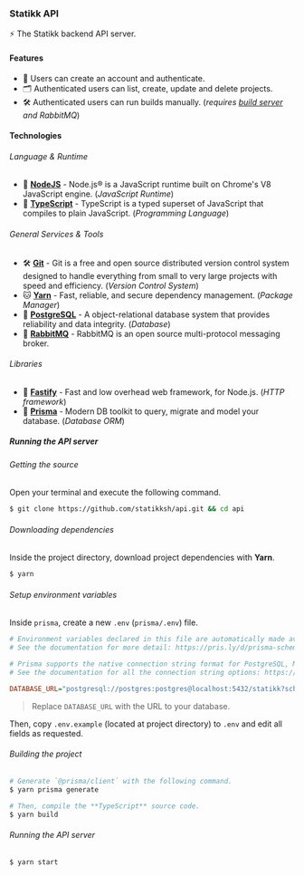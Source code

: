 ### Statikk API

:zap: The Statikk backend API server.

#### Features

- :closed_lock_with_key: Users can create an account and authenticate.
- :card_index_dividers: Authenticated users can list, create, update and delete projects.
- :hammer_and_wrench: Authenticated users can run builds manually. (*requires [build server](https://github.com/statikksh/builder) and RabbitMQ*)

#### Technologies

###### Language & Runtime

- :rocket: [**NodeJS**](https://nodejs.org) - Node.js® is a JavaScript runtime built on Chrome's V8 JavaScript engine. (*JavaScript Runtime*)
- :blue_book: [**TypeScript**](https://typescriptlang.org) - TypeScript is a typed superset of JavaScript that compiles to plain JavaScript. (*Programming Language*)

###### General Services & Tools

- :hammer_and_wrench: [**Git**](https://git-scm.com/) - Git is a free and open source distributed version control system designed to handle everything from small to very large projects with speed and efficiency. (*Version Control System*)
- :cat: [**Yarn**](https://classic.yarnpkg.com/en/docs/install) - Fast, reliable, and secure dependency management. (*Package Manager*)
- :elephant: [**PostgreSQL**](https://postgresql.org) - A object-relational database system that provides reliability and data integrity. (*Database*)
- :rabbit: [**RabbitMQ**](https://rabbitmq.com/) - RabbitMQ is an open source multi-protocol messaging broker.

###### Libraries

- :leopard: [**Fastify**](https://fastify.io) - Fast and low overhead web framework, for Node.js. (*HTTP framework*)
- :floppy_disk: [**Prisma**](https://prisma.io) - Modern DB toolkit to query, migrate and model your database. (*Database ORM*)

##### Running the API server

###### Getting the source

Open your terminal and execute the following command.

```sh
$ git clone https://github.com/statikksh/api.git && cd api
```

###### Downloading dependencies

Inside the project directory, download project dependencies with **Yarn**.

```sh
$ yarn
```

###### Setup environment variables

Inside `prisma`, create a new `.env` (`prisma/.env`) file.

```ini
# Environment variables declared in this file are automatically made available to Prisma.
# See the documentation for more detail: https://pris.ly/d/prisma-schema#using-environment-variables

# Prisma supports the native connection string format for PostgreSQL, MySQL and SQLite.
# See the documentation for all the connection string options: https://pris.ly/d/connection-strings

DATABASE_URL="postgresql://postgres:postgres@localhost:5432/statikk?schema=public"
```

> Replace `DATABASE_URL` with the URL to your database.

Then, copy `.env.example` (located at project directory) to `.env` and edit all fields as requested.

###### Building the project

```sh
# Generate `@prisma/client` with the following command.
$ yarn prisma generate

# Then, compile the **TypeScript** source code.
$ yarn build
```

###### Running the API server

```
$ yarn start 
```

